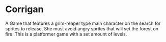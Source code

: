 # Corrigan
A Game that features a grim-reaper type main character on the search for sprites to release. She must avoid angry sprites that will set the forest on fire. This is a platformer game with a set amount of levels.
